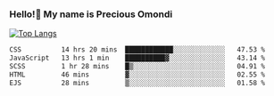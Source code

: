 ### Hello!👋 My name is Precious Omondi 

[![Top Langs](https://github-readme-stats.vercel.app/api/top-langs/?username=Presho99&langs_count=8&theme=dark)](https://github.com/Presho99/github-readme-stats)



<!--START_SECTION:waka-->

```txt
CSS          14 hrs 20 mins  ████████████░░░░░░░░░░░░░   47.53 %
JavaScript   13 hrs 1 min    ██████████▓░░░░░░░░░░░░░░   43.14 %
SCSS         1 hr 28 mins    █▒░░░░░░░░░░░░░░░░░░░░░░░   04.91 %
HTML         46 mins         ▓░░░░░░░░░░░░░░░░░░░░░░░░   02.55 %
EJS          28 mins         ▒░░░░░░░░░░░░░░░░░░░░░░░░   01.58 %
```

<!--END_SECTION:waka-->

